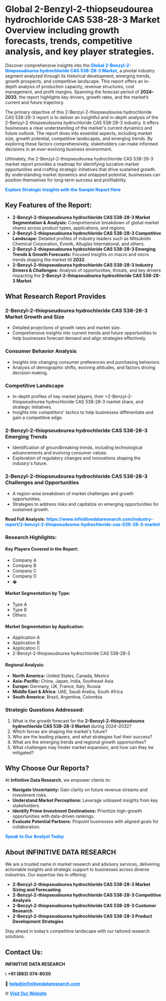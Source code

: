 <h1>Global 2-Benzyl-2-thiopseudourea hydrochloride CAS 538-28-3 Market Overview including growth forecasts, trends, competitive analysis, and key player strategies.</h1>
<p>
Discover comprehensive insights into the 
<a href="https://www.infinitivedataresearch.com/industry-report/2-benzyl-2-thiopseudourea-hydrochloride-cas-538-28-3-market" rel="dofollow" style="color: #007BFF; text-decoration: none;"><strong>Global 2-Benzyl-2-thiopseudourea hydrochloride CAS 538-28-3 Market</strong></a>, a pivotal industry segment analyzed through its historical development, emerging trends, growth prospects, and competitive landscape. This report offers an in-depth analysis of production capacity, revenue structures, cost management, and profit margins. Spanning the forecast period of <strong>2024–2033</strong>, the report highlights key drivers, growth rates, and the market’s current and future trajectory.
</p>
<p>
The primary objective of this 2-Benzyl-2-thiopseudourea hydrochloride CAS 538-28-3 report is to deliver an insightful and in-depth analysis of the 2-Benzyl-2-thiopseudourea hydrochloride CAS 538-28-3 industry. It offers businesses a clear understanding of the market's current dynamics and future outlook. The report dives into essential aspects, including market size, growth potential, competitive landscapes, and emerging trends. By exploring these factors comprehensively, stakeholders can make informed decisions in an ever-evolving business environment.
</p>
<p>
Ultimately, the 2-Benzyl-2-thiopseudourea hydrochloride CAS 538-28-3 market report provides a roadmap for identifying lucrative market opportunities and crafting strategic initiatives that drive sustained growth. By understanding market dynamics and untapped potential, businesses can position themselves for long-term success and profitability.
</p>
<p>
<a href="https://www.infinitivedataresearch.com/request-sample/reportId=104167" style="color: #007BFF; text-decoration: none;"><strong>Explore Strategic Insights with the Sample Report Here</strong></a>
</p>

<h2>Key Features of the Report:</h2>
<ul>
<li><strong>2-Benzyl-2-thiopseudourea hydrochloride CAS 538-28-3 Market Segmentation & Analysis:</strong> Comprehensive breakdown of global market shares across product types, applications, and regions.</li>
<li><strong>2-Benzyl-2-thiopseudourea hydrochloride CAS 538-28-3 Competitive Landscape:</strong> Detailed profiles of industry leaders such as Mitsubishi Chemical Corporation, Evonik, Altuglas International, and others.</li>
<li><strong>2-Benzyl-2-thiopseudourea hydrochloride CAS 538-28-3 Emerging Trends & Growth Forecasts:</strong> Focused insights on macro and micro trends shaping the market till <strong>2032</strong>.</li>
<li><strong>2-Benzyl-2-thiopseudourea hydrochloride CAS 538-28-3 Industry Drivers & Challenges:</strong> Analysis of opportunities, threats, and key drivers impacting the <strong>2-Benzyl-2-thiopseudourea hydrochloride CAS 538-28-3 Market</strong>.</li>
</ul>

<h2>What Research Report Provides</h2>
<h3>2-Benzyl-2-thiopseudourea hydrochloride CAS 538-28-3 Market Growth and Size</h3>
<ul>
<li>Detailed projections of growth rates and market size.</li>
<li>Comprehensive insights into current trends and future opportunities to help businesses forecast demand and align strategies effectively.</li>
</ul>

<h3>Consumer Behavior Analysis</h3>
<ul>
<li>Insights into changing consumer preferences and purchasing behaviors.</li>
<li>Analysis of demographic shifts, evolving attitudes, and factors driving decision-making.</li>
</ul>

<h3>Competitive Landscape</h3>
<ul>
<li>In-depth profiles of key market players, their >2-Benzyl-2-thiopseudourea hydrochloride CAS 538-28-3 market share, and strategic initiatives.</li>
<li>Insights into competitors' tactics to help businesses differentiate and gain a competitive edge.</li>
</ul>

<h3>2-Benzyl-2-thiopseudourea hydrochloride CAS 538-28-3 Emerging Trends</h3>
<ul>
<li>Identification of groundbreaking trends, including technological advancements and evolving consumer values.</li>
<li>Exploration of regulatory changes and innovations shaping the industry's future.</li>
</ul>

<h3>2-Benzyl-2-thiopseudourea hydrochloride CAS 538-28-3 Challenges and Opportunities</h3>
<ul>
<li>A region-wise breakdown of market challenges and growth opportunities.</li>
<li>Strategies to address risks and capitalize on emerging opportunities for sustained growth.</li>
</ul>
<p><strong>Read Full Analysis:</strong> <a href="https://www.infinitivedataresearch.com/industry-report/2-benzyl-2-thiopseudourea-hydrochloride-cas-538-28-3-market" rel="dofollow" style="color: #007BFF; text-decoration: none;"><strong>https://www.infinitivedataresearch.com/industry-report/2-benzyl-2-thiopseudourea-hydrochloride-cas-538-28-3-market</strong></a></p>
<h3>Research Highlights:</h3>
<h4>Key Players Covered in the Report:</h4>
<ul><li>Company A</li><li>Company B</li><li>Company C</li><li>Company D</li><li>�</li></ul>
<h4>Market Segmentation by Type:</h4>
<ul><li>Type A</li><li>Type B</li><li>Others</li></ul>
<h4>Market Segmentation by Application:</h4>
<ul><li>Application A</li><li>Application B</li><li>Application C</li><li>2-Benzyl-2-thiopseudourea hydrochloride CAS 538-28-3</li></ul>

<h4>Regional Analysis:</h4>
<ul>
<li><strong>North America:</strong> United States, Canada, Mexico</li>
<li><strong>Asia-Pacific:</strong> China, Japan, India, Southeast Asia</li>
<li><strong>Europe:</strong> Germany, UK, France, Italy, Russia</li>
<li><strong>Middle East & Africa:</strong> UAE, Saudi Arabia, South Africa</li>
<li><strong>South America:</strong> Brazil, Argentina, Colombia</li>
</ul>

<h3>Strategic Questions Addressed:</h3>
<ol>
<li>What is the growth forecast for the <strong>2-Benzyl-2-thiopseudourea hydrochloride CAS 538-28-3 Market</strong> during 2024–2032?</li>
<li>Which forces are shaping the market's future?</li>
<li>Who are the leading players, and what strategies fuel their success?</li>
<li>What are the emerging trends and regional growth opportunities?</li>
<li>What challenges may hinder market expansion, and how can they be mitigated?</li>
</ol>

<h2>Why Choose Our Reports?</h2>
<p>At <strong>Infinitive Data Research</strong>, we empower clients to:</p>
<ul>
<li><strong>Navigate Uncertainty:</strong> Gain clarity on future revenue streams and investment risks.</li>
<li><strong>Understand Market Perceptions:</strong> Leverage unbiased insights from key stakeholders.</li>
<li><strong>Identify Prime Investment Destinations:</strong> Prioritize high-growth opportunities with data-driven rankings.</li>
<li><strong>Evaluate Potential Partners:</strong> Pinpoint businesses with aligned goals for collaboration.</li>
</ul>
<p><a href="https://www.infinitivedataresearch.com/industry-report/2-benzyl-2-thiopseudourea-hydrochloride-cas-538-28-3-market" rel="dofollow" style="color: #007BFF; text-decoration: none;"><strong>Speak to Our Analyst Today</strong></a></p>

<h2>About INFINITIVE DATA RESEARCH</h2>
<p>We are a trusted name in market research and advisory services, delivering actionable insights and strategic support to businesses across diverse industries. Our expertise lies in offering:</p>
<ul>
<li><strong>2-Benzyl-2-thiopseudourea hydrochloride CAS 538-28-3 Market Sizing and Forecasting</strong></li>
<li><strong>2-Benzyl-2-thiopseudourea hydrochloride CAS 538-28-3 Competitive Analysis</strong></li>
<li><strong>2-Benzyl-2-thiopseudourea hydrochloride CAS 538-28-3 Customer Research</strong></li>
<li><strong>2-Benzyl-2-thiopseudourea hydrochloride CAS 538-28-3 Product Development Strategies</strong></li>
</ul>
<p>Stay ahead in today’s competitive landscape with our tailored research solutions.</p>

<h2>Contact Us:</h2>
<p><strong>INFINITIVE DATA RESEARCH</strong></p>
<p>📞 <strong>+91 (883) 074-8030</strong></p>
<p>📧 <strong><a href="mailto:help@infinitivedataresearch.com" style="color: #007BFF;">help@infinitivedataresearch.com</a></strong></p>
<p>🌐 <strong><a href="https://www.infinitivedataresearch.com" rel="dofollow" style="color: #007BFF;">Visit Our Website</a></strong></p>